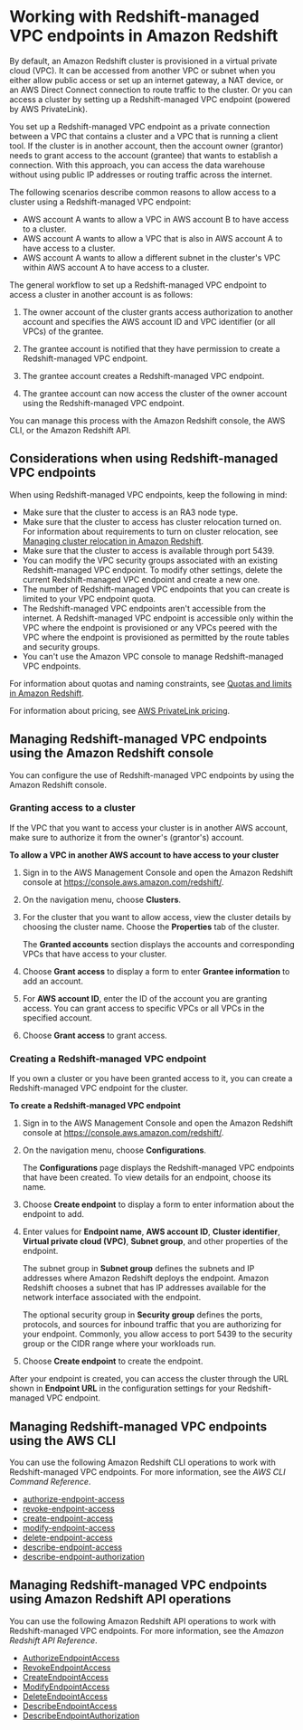 # Working with Redshift\-managed VPC endpoints in Amazon Redshift<a name="managing-cluster-cross-vpc"></a>

By default, an Amazon Redshift cluster is provisioned in a virtual private cloud \(VPC\)\. It can be accessed from another VPC or subnet when you either allow public access or set up an internet gateway, a NAT device, or an AWS Direct Connect connection to route traffic to the cluster\. Or you can access a cluster by setting up a Redshift\-managed VPC endpoint \(powered by AWS PrivateLink\)\. 

You set up a Redshift\-managed VPC endpoint as a private connection between a VPC that contains a cluster and a VPC that is running a client tool\. If the cluster is in another account, then the account owner \(grantor\) needs to grant access to the account \(grantee\) that wants to establish a connection\. With this approach, you can access the data warehouse without using public IP addresses or routing traffic across the internet\. 

The following scenarios describe common reasons to allow access to a cluster using a Redshift\-managed VPC endpoint: 
+ AWS account A wants to allow a VPC in AWS account B to have access to a cluster\. 
+ AWS account A wants to allow a VPC that is also in AWS account A to have access to a cluster\.
+ AWS account A wants to allow a different subnet in the cluster's VPC within AWS account A to have access to a cluster\.

The general workflow to set up a Redshift\-managed VPC endpoint to access a cluster in another account is as follows: 

1. The owner account of the cluster grants access authorization to another account and specifies the AWS account ID and VPC identifier \(or all VPCs\) of the grantee\. 

1. The grantee account is notified that they have permission to create a Redshift\-managed VPC endpoint\.

1. The grantee account creates a Redshift\-managed VPC endpoint\.

1. The grantee account can now access the cluster of the owner account using the Redshift\-managed VPC endpoint\.

You can manage this process with the Amazon Redshift console, the AWS CLI, or the Amazon Redshift API\. 

## Considerations when using Redshift\-managed VPC endpoints<a name="managing-cluster-cross-vpc-considerations"></a>

When using Redshift\-managed VPC endpoints, keep the following in mind: 
+ Make sure that the cluster to access is an RA3 node type\. 
+ Make sure that the cluster to access has cluster relocation turned on\. For information about requirements to turn on cluster relocation, see [Managing cluster relocation in Amazon Redshift](managing-cluster-recovery.md)\. 
+ Make sure that the cluster to access is available through port 5439\.
+ You can modify the VPC security groups associated with an existing Redshift\-managed VPC endpoint\. To modify other settings, delete the current Redshift\-managed VPC endpoint and create a new one\.
+ The number of Redshift\-managed VPC endpoints that you can create is limited to your VPC endpoint quota\. 
+ The Redshift\-managed VPC endpoints aren't accessible from the internet\. A Redshift\-managed VPC endpoint is accessible only within the VPC where the endpoint is provisioned or any VPCs peered with the VPC where the endpoint is provisioned as permitted by the route tables and security groups\.
+ You can't use the Amazon VPC console to manage Redshift\-managed VPC endpoints\.

For information about quotas and naming constraints, see [Quotas and limits in Amazon Redshift](amazon-redshift-limits.md)\. 

For information about pricing, see [AWS PrivateLink pricing](https://aws.amazon.com/privatelink/pricing/)\.

## Managing Redshift\-managed VPC endpoints using the Amazon Redshift console<a name="managing-cluster-cross-vpc-console"></a>

You can configure the use of Redshift\-managed VPC endpoints by using the Amazon Redshift console\.

### Granting access to a cluster<a name="managing-cluster-cross-vpc-console-grantor"></a>

If the VPC that you want to access your cluster is in another AWS account, make sure to authorize it from the owner's \(grantor's\) account\.

**To allow a VPC in another AWS account to have access to your cluster**

1. Sign in to the AWS Management Console and open the Amazon Redshift console at [https://console\.aws\.amazon\.com/redshift/](https://console.aws.amazon.com/redshift/)\.

1. On the navigation menu, choose **Clusters**\. 

1. For the cluster that you want to allow access, view the cluster details by choosing the cluster name\. Choose the **Properties** tab of the cluster\. 

   The **Granted accounts** section displays the accounts and corresponding VPCs that have access to your cluster\. 

1. Choose **Grant access** to display a form to enter **Grantee information** to add an account\. 

1. For **AWS account ID**, enter the ID of the account you are granting access\. You can grant access to specific VPCs or all VPCs in the specified account\. 

1. Choose **Grant access** to grant access\. 

### Creating a Redshift\-managed VPC endpoint<a name="managing-cluster-cross-vpc-console-grantee"></a>

If you own a cluster or you have been granted access to it, you can create a Redshift\-managed VPC endpoint for the cluster\. 

**To create a Redshift\-managed VPC endpoint**

1. Sign in to the AWS Management Console and open the Amazon Redshift console at [https://console\.aws\.amazon\.com/redshift/](https://console.aws.amazon.com/redshift/)\.

1. On the navigation menu, choose **Configurations**\. 

   The **Configurations** page displays the Redshift\-managed VPC endpoints that have been created\. To view details for an endpoint, choose its name\.

1. Choose **Create endpoint** to display a form to enter information about the endpoint to add\.

1. Enter values for **Endpoint name**, **AWS account ID**, **Cluster identifier**, **Virtual private cloud \(VPC\)**, **Subnet group**, and other properties of the endpoint\. 

   The subnet group in **Subnet group** defines the subnets and IP addresses where Amazon Redshift deploys the endpoint\. Amazon Redshift chooses a subnet that has IP addresses available for the network interface associated with the endpoint\. 

   The optional security group in **Security group** defines the ports, protocols, and sources for inbound traffic that you are authorizing for your endpoint\. Commonly, you allow access to port 5439 to the security group or the CIDR range where your workloads run\.  

1. Choose **Create endpoint** to create the endpoint\. 

After your endpoint is created, you can access the cluster through the URL shown in **Endpoint URL** in the configuration settings for your Redshift\-managed VPC endpoint\. 

## Managing Redshift\-managed VPC endpoints using the AWS CLI<a name="managing-cluster-cross-vpc-cli"></a>

You can use the following Amazon Redshift CLI operations to work with Redshift\-managed VPC endpoints\. For more information, see the *AWS CLI Command Reference*\.
+ [authorize\-endpoint\-access](https://docs.aws.amazon.com/cli/latest/reference/redshift/authorize-endpoint-access.html)
+ [revoke\-endpoint\-access](https://docs.aws.amazon.com/cli/latest/reference/redshift/revoke-endpoint-access.html)
+ [create\-endpoint\-access](https://docs.aws.amazon.com/cli/latest/reference/redshift/create-endpoint-access.html)
+ [modify\-endpoint\-access](https://docs.aws.amazon.com/cli/latest/reference/redshift/modify-endpoint-access.html)
+ [delete\-endpoint\-access](https://docs.aws.amazon.com/cli/latest/reference/redshift/delete-endpoint-access.html)
+ [describe\-endpoint\-access](https://docs.aws.amazon.com/cli/latest/reference/redshift/describe-endpoint-access.html)
+ [describe\-endpoint\-authorization](https://docs.aws.amazon.com/cli/latest/reference/redshift/describe-endpoint-authorization.html)

## Managing Redshift\-managed VPC endpoints using Amazon Redshift API operations<a name="managing-cluster-cross-vpc-api"></a>

You can use the following Amazon Redshift API operations to work with Redshift\-managed VPC endpoints\. For more information, see the *Amazon Redshift API Reference*\.
+ [AuthorizeEndpointAccess](https://docs.aws.amazon.com/redshift/latest/APIReference/API_AuthorizeEndpointAccess.html)
+ [RevokeEndpointAccess](https://docs.aws.amazon.com/redshift/latest/APIReference/API_RevokeEndpointAccess.html)
+ [CreateEndpointAccess](https://docs.aws.amazon.com/redshift/latest/APIReference/API_CreateEndpointAccess.html)
+ [ModifyEndpointAccess](https://docs.aws.amazon.com/redshift/latest/APIReference/API_ModifyEndpointAccess.html)
+ [DeleteEndpointAccess](https://docs.aws.amazon.com/redshift/latest/APIReference/API_DeleteEndpointAccess.html)
+ [DescribeEndpointAccess](https://docs.aws.amazon.com/redshift/latest/APIReference/API_DescribeEndpointAccess.html)
+ [DescribeEndpointAuthorization](https://docs.aws.amazon.com/redshift/latest/APIReference/API_DescribeEndpointAuthorization.html)